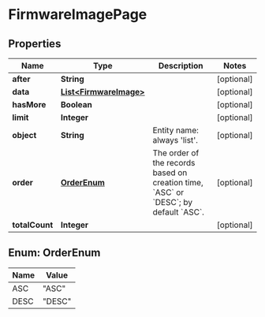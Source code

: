 
# FirmwareImagePage

## Properties
Name | Type | Description | Notes
------------ | ------------- | ------------- | -------------
**after** | **String** |  |  [optional]
**data** | [**List&lt;FirmwareImage&gt;**](FirmwareImage.md) |  |  [optional]
**hasMore** | **Boolean** |  |  [optional]
**limit** | **Integer** |  |  [optional]
**object** | **String** | Entity name: always &#39;list&#39;. |  [optional]
**order** | [**OrderEnum**](#OrderEnum) | The order of the records based on creation time, &#x60;ASC&#x60; or &#x60;DESC&#x60;; by default &#x60;ASC&#x60;. |  [optional]
**totalCount** | **Integer** |  |  [optional]


<a name="OrderEnum"></a>
## Enum: OrderEnum
Name | Value
---- | -----
ASC | &quot;ASC&quot;
DESC | &quot;DESC&quot;



